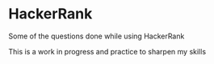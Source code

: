 # HackerRank
Some of the questions done while using HackerRank

This is a work in progress and practice to sharpen my skills
